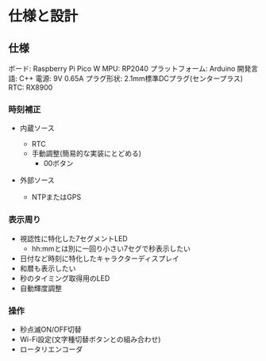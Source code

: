 # 仕様と設計


## 仕様

ボード: Raspberry Pi Pico W
MPU: RP2040
プラットフォーム: Arduino
開発言語: C++
電源: 9V 0.65A
プラグ形状: 2.1mm標準DCプラグ(センタープラス)
RTC: RX8900

### 時刻補正

- 内蔵ソース
  - RTC
  - 手動調整(簡易的な実装にとどめる)
    - 00ボタン

- 外部ソース
  - NTPまたはGPS

### 表示周り

- 視認性に特化した7セグメントLED
  - hh:mmとは別に一回り小さい7セグで秒表示したい
- 日付など時刻に特化したキャラクターディスプレイ
- 和暦も表示したい
- 秒のタイミング取得用のLED
- 自動輝度調整


### 操作

- 秒点滅ON/OFF切替
- Wi-Fi設定(文字種切替ボタンとの組み合わせ)
- ロータリエンコーダ
